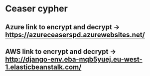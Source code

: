 # Ceaser cypher

## Azure link to encrypt and decrypt -> https://azureceaserspd.azurewebsites.net/

## AWS link to encrypt and decrypt -> http://django-env.eba-mqb5yuej.eu-west-1.elasticbeanstalk.com/
